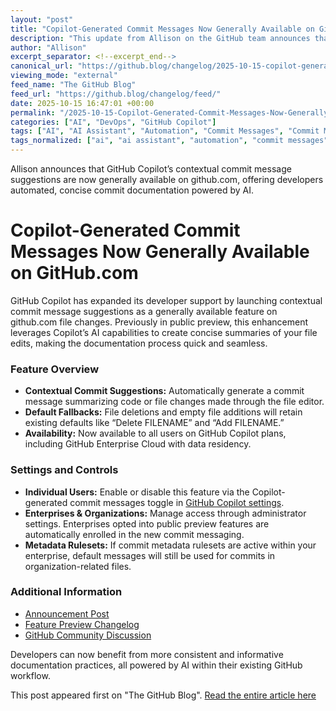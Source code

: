 ```yaml
---
layout: "post"
title: "Copilot-Generated Commit Messages Now Generally Available on GitHub.com"
description: "This update from Allison on the GitHub team announces that contextual commit message suggestions powered by GitHub Copilot are now generally available for all users on github.com. The feature streamlines the documentation process by automatically providing concise summaries of your file changes during commits, helping developers maintain better commit hygiene. The release details opt-in and opt-out controls for individuals and enterprises, and highlights continuing default behaviors for certain file operations. Links to community discussions and prior previews are also included."
author: "Allison"
excerpt_separator: <!--excerpt_end-->
canonical_url: "https://github.blog/changelog/2025-10-15-copilot-generated-commit-messages-on-github-com-are-generally-available"
viewing_mode: "external"
feed_name: "The GitHub Blog"
feed_url: "https://github.blog/changelog/feed/"
date: 2025-10-15 16:47:01 +00:00
permalink: "/2025-10-15-Copilot-Generated-Commit-Messages-Now-Generally-Available-on-GitHubcom.html"
categories: ["AI", "DevOps", "GitHub Copilot"]
tags: ["AI", "AI Assistant", "Automation", "Commit Messages", "Commit Metadata", "Copilot", "Developer Workflow", "DevOps", "Documentation", "Feature Release", "GitHub Copilot", "GitHub Enterprise Cloud", "GitHub.com", "News"]
tags_normalized: ["ai", "ai assistant", "automation", "commit messages", "commit metadata", "copilot", "developer workflow", "devops", "documentation", "feature release", "github copilot", "github enterprise cloud", "githubdotcom", "news"]
---
```


Allison announces that GitHub Copilot’s contextual commit message suggestions are now generally available on github.com, offering developers automated, concise commit documentation powered by AI.<!--excerpt_end-->

# Copilot-Generated Commit Messages Now Generally Available on GitHub.com

GitHub Copilot has expanded its developer support by launching contextual commit message suggestions as a generally available feature on github.com file changes. Previously in public preview, this enhancement leverages Copilot’s AI capabilities to create concise summaries of your file edits, making the documentation process quick and seamless.

### Feature Overview

- **Contextual Commit Suggestions:** Automatically generate a commit message summarizing code or file changes made through the file editor.
- **Default Fallbacks:** File deletions and empty file additions will retain existing defaults like “Delete FILENAME” and “Add FILENAME.”
- **Availability:** Now available to all users on GitHub Copilot plans, including GitHub Enterprise Cloud with data residency.

### Settings and Controls

- **Individual Users:** Enable or disable this feature via the Copilot-generated commit messages toggle in [GitHub Copilot settings](https://github.com/settings/copilot/features).
- **Enterprises & Organizations:** Manage access through administrator settings. Enterprises opted into public preview features are automatically enrolled in the new commit messaging.
- **Metadata Rulesets:** If commit metadata rulesets are active within your enterprise, default messages will still be used for commits in organization-related files.

### Additional Information

- [Announcement Post](https://github.blog/changelog/2025-10-15-copilot-generated-commit-messages-on-github-com-are-generally-available)
- [Feature Preview Changelog](https://github.blog/changelog/2025-08-21-copilot-generated-commit-messages-on-github-com-is-in-public-preview/)
- [GitHub Community Discussion](https://github.com/orgs/community/discussions/176999)

Developers can now benefit from more consistent and informative documentation practices, all powered by AI within their existing GitHub workflow.

This post appeared first on "The GitHub Blog". [Read the entire article here](https://github.blog/changelog/2025-10-15-copilot-generated-commit-messages-on-github-com-are-generally-available)
